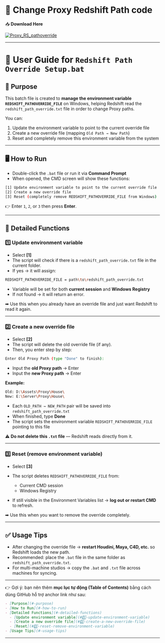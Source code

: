 # 🔄 Change Proxy Redshift Path code



📥 **Download Here**

[![Proxy_RS_pathoverride](https://img.shields.io/badge/Download_Here-Proxy_RS_pathoverride-blueviolet)](https://github.com/JameHieu/Proxy_RS_pathoverride/blob/main/Proxy_RS_pathoverride.bat)

</aside>  

---

# 📖 User Guide for `Redshift Path Override Setup.bat`

## 🎯 Purpose

This batch file is created to **manage the environment variable `REDSHIFT_PATHOVERRIDE_FILE`** on Windows, helping Redshift read the `redshift_path_override.txt` file in order to change Proxy paths.

You can:

1. Update the environment variable to point to the current override file
2. Create a new override file (mapping `Old Path → New Path`)
3. Reset and completely remove this environment variable from the system

---

## 🖥 How to Run

* Double-click the `.bat` file or run it via **Command Prompt**
* When opened, the CMD screen will show these functions:

```bash
[1] Update environment variable to point to the current override file
[2] Create a new override file
[3] Reset (completely remove REDSHIFT_PATHOVERRIDE_FILE from Windows)
```

👉 Enter `1`, `2`, or `3` then press **Enter**.

---

## 🔧 Detailed Functions

### 1️⃣ Update environment variable

* Select **[1]**
* The script will check if there is a `redshift_path_override.txt` file in the current folder.
* If yes → it will assign:

```bash
REDSHIFT_PATHOVERRIDE_FILE = path\to\redshift_path_override.txt
```

* Variable will be set for both **current session** and **Windows Registry**
* If not found → it will return an error.

➡ Use this when you already have an override file and just want Redshift to read it again.

---

### 2️⃣ Create a new override file

* Select **[2]**
* The script will delete the old override file (if any).
* Then, you enter step by step:

```bash
Enter Old Proxy Path (type "Done" to finish):
```

* Input the **old Proxy path** → Enter
* Input the **new Proxy path** → Enter

**Example:**

```bash
Old: D:\Assets\Proxy\House\
New: E:\Server\Proxy\House\
```

* Each `OLD_PATH → NEW_PATH` pair will be saved into `redshift_path_override.txt`
* When finished, type **Done**
* The script sets the environment variable `REDSHIFT_PATHOVERRIDE_FILE` pointing to this file

⚠️ **Do not delete this `.txt` file** — Redshift reads directly from it.

---

### 3️⃣ Reset (remove environment variable)

* Select **[3]**

* The script deletes `REDSHIFT_PATHOVERRIDE_FILE` from:

  * Current CMD session
  * Windows Registry

* If still visible in the Environment Variables list → **log out or restart CMD** to refresh.

➡ Use this when you want to remove the override completely.

---

## ✅ Usage Tips

* After changing the override file → **restart Houdini, Maya, C4D, etc.** so Redshift loads the new path.
* Recommended: place the `.bat` file in the same folder as `redshift_path_override.txt`.
* For multi-machine studios → copy the `.bat` and `.txt` file across machines for syncing.

---

👉 Gợi ý: bạn nên thêm **mục lục tự động (Table of Contents)** bằng cách dùng GitHub hỗ trợ anchor link như sau:

```markdown
- [Purpose](#-purpose)
- [How to Run](#-how-to-run)
- [Detailed Functions](#-detailed-functions)
  - [Update environment variable](#1️⃣-update-environment-variable)
  - [Create a new override file](#2️⃣-create-a-new-override-file)
  - [Reset](#3️⃣-reset-remove-environment-variable)
- [Usage Tips](#-usage-tips)
```

---

